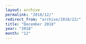 ```yaml
---
layout: archive
permalink: "2018/12/"
redirect_from: "archive/2018/12/"
title: "December 2018"
year: "2018"
month: "12"
---
```

